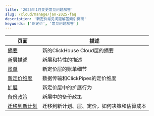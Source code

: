 ```yaml
---
title: '2025年1月变更常见问题解答'
slug: /cloud/manage/jan-2025-faq
description: '新定价常见问题解答索引页面'
keywords: ['新定价', '常见问题解答']
---
```


<!-- 
The following table of contents is autogenerated by https://github.com/ClickHouse/clickhouse-docs/blob/main/scripts/autogenerate-table-of-contents.sh
from YAML frontmatter fields title, slug, description. If you've found an error 
in the table of contents, please edit the frontmatter of the files directly.
-->
| 页面 | 描述 |
|-----|-----|
| [摘要](/docs/cloud/manage/jan-2025-faq/summary) | 新的ClickHouse Cloud层的摘要 |
| [新层描述](/docs/cloud/manage/jan-2025-faq/new-tiers) | 新层和特性的描述 |
| [账单](/docs/cloud/manage/jan-2025-faq/billing) | 新定价层的账单细节 |
| [新定价维度](/docs/cloud/manage/jan-2025-faq/pricing-dimensions) | 数据传输和ClickPipes的定价维度 |
| [扩展](/docs/cloud/manage/jan-2025-faq/scaling) | 新定价层中的扩展行为 |
| [备份政策](/docs/cloud/manage/jan-2025-faq/backup) | 新层中的备份政策 |
| [迁移到新计划](/docs/cloud/manage/jan-2025-faq/plan-migrations) | 迁移到新计划、层、定价，如何决策和估算成本 |
